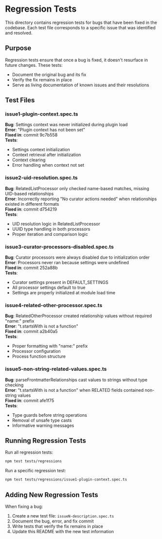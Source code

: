 # Regression Tests

This directory contains regression tests for bugs that have been fixed in the codebase. Each test file corresponds to a specific issue that was identified and resolved.

## Purpose

Regression tests ensure that once a bug is fixed, it doesn't resurface in future changes. These tests:
- Document the original bug and its fix
- Verify the fix remains in place
- Serve as living documentation of known issues and their resolutions

## Test Files

### issue1-plugin-context.spec.ts
**Bug**: Settings context was never initialized during plugin load  
**Error**: "Plugin context has not been set"  
**Fixed in**: commit 9c7b558  
**Tests**:
- Settings context initialization
- Context retrieval after initialization
- Context clearing
- Error handling when context not set

### issue2-uid-resolution.spec.ts
**Bug**: RelatedListProcessor only checked name-based matches, missing UID-based relationships  
**Error**: Incorrectly reporting "No curator actions needed" when relationships existed in different formats  
**Fixed in**: commit d754219  
**Tests**:
- UID resolution logic in RelatedListProcessor
- UUID type handling in both processors
- Proper iteration and comparison logic

### issue3-curator-processors-disabled.spec.ts
**Bug**: Curator processors were always disabled due to initialization order  
**Error**: Processors never ran because settings were undefined  
**Fixed in**: commit 252a88b  
**Tests**:
- Curator settings present in DEFAULT_SETTINGS
- All processor settings default to true
- Settings are properly initialized at module load time

### issue4-related-other-processor.spec.ts
**Bug**: RelatedOtherProcessor created relationship values without required "name:" prefix  
**Error**: "t.startsWith is not a function"  
**Fixed in**: commit a2b40a5  
**Tests**:
- Proper formatting with "name:" prefix
- Processor configuration
- Process function structure

### issue5-non-string-related-values.spec.ts
**Bug**: parseFrontmatterRelationships cast values to strings without type checking  
**Error**: "t.startsWith is not a function" when RELATED fields contained non-string values  
**Fixed in**: commit afe1f75  
**Tests**:
- Type guards before string operations
- Removal of unsafe type casts
- Informative warning messages

## Running Regression Tests

Run all regression tests:
```bash
npm test tests/regressions
```

Run a specific regression test:
```bash
npm test tests/regressions/issue1-plugin-context.spec.ts
```

## Adding New Regression Tests

When fixing a bug:
1. Create a new test file: `issueN-description.spec.ts`
2. Document the bug, error, and fix commit
3. Write tests that verify the fix remains in place
4. Update this README with the new test information
